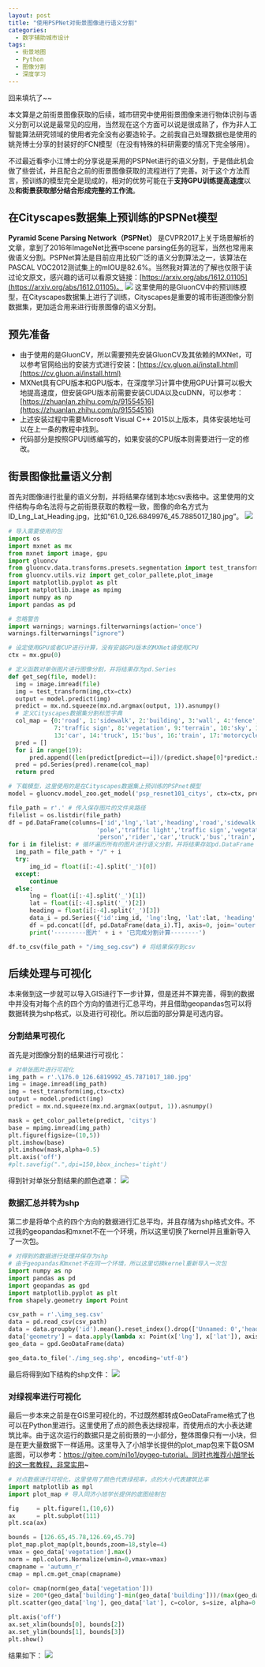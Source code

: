 ```yaml
---
layout: post
title: "使用PSPNet对街景图像进行语义分割"
categories:
  - 数字辅助城市设计
tags:
  - 街景地图
  - Python
  - 图像分割
  - 深度学习
---
```

回来填坑了~~

本文算是之前街景图像获取的后续，城市研究中使用街景图像来进行物体识别与语义分割可以说是最常见的应用，当然现在这个方面可以说是很成熟了，作为非人工智能算法研究领域的使用者完全没有必要造轮子。之前我自己处理数据也是使用的姚尧博士分享的封装好的FCN模型（在没有特殊的科研需要的情况下完全够用）。

不过最近看李小江博士的分享说是采用的PSPNet进行的语义分割，于是借此机会做了些尝试，并且配合之前的街景图像获取的流程进行了完善。对于这个方法而言，预训练的模型完全是现成的，相对的优势可能在于**支持GPU训练提高速度**以及**和街景获取部分结合形成完整的工作流**。

## 在Cityscapes数据集上预训练的PSPNet模型

**Pyramid Scene Parsing Network（PSPNet）** 是CVPR2017上关于场景解析的文章，拿到了2016年ImageNet比赛中scene parsing任务的冠军，当然也常用来做语义分割。PSPNet算法是目前应用比较广泛的语义分割算法之一，该算法在PASCAL VOC2012测试集上的mIOU是82.6%。当然我对算法的了解也仅限于读过论文原文，感兴趣的话可以看原文链接：[https://arxiv.org/abs/1612.01105](https://arxiv.org/abs/1612.01105)。
![](https://github.com/Boycetoon/MinusType/blob/master/image/stuttgart02-2040x500.png?raw=true)
这里使用的是GluonCV中的预训练模型，在Cityscapes数据集上进行了训练，Cityscapes是重要的城市街道图像分割数据集，更加适合用来进行街景图像的语义分割。
## 预先准备
- 由于使用的是GluonCV，所以需要预先安装GluonCV及其依赖的MXNet，可以参考官网给出的安装方式进行安装：[https://cv.gluon.ai/install.html](https://cv.gluon.ai/install.html)
- MXNet具有CPU版本和GPU版本，在深度学习计算中使用GPU计算可以极大地提高速度，但安装GPU版本前需要安装CUDA以及cuDNN，可以参考：[https://zhuanlan.zhihu.com/p/91554516](https://zhuanlan.zhihu.com/p/91554516)
- 上述安装过程中需要Microsoft Visual C++ 2015以上版本，具体安装地址可以在上一条的教程中找到。
- 代码部分是按照GPU训练编写的，如果安装的CPU版本则需要进行一定的修改。
## 街景图像批量语义分割

首先对图像进行批量的语义分割，并将结果存储到本地csv表格中。这里使用的文件结构与命名法将与之前街景获取的教程一致，图像的命名方式为 ID_Lng_Lat_Heading.jpg，比如“61.0_126.6849976_45.7885017_180.jpg”。
![](https://github.com/Boycetoon/MinusType/blob/master/image/2%204.png?raw=true)
```python
# 导入需要使用的包
import os
import mxnet as mx
from mxnet import image, gpu
import gluoncv
from gluoncv.data.transforms.presets.segmentation import test_transform
from gluoncv.utils.viz import get_color_pallete,plot_image
import matplotlib.pyplot as plt
import matplotlib.image as mpimg
import numpy as np
import pandas as pd

# 忽略警告
import warnings; warnings.filterwarnings(action='once') 
warnings.filterwarnings("ignore")

# 设定使用GPU或者CUP进行计算，没有安装GPU版本的MXNet请使用CPU
ctx = mx.gpu(0)

# 定义函数对单张图片进行图像分割，并将结果存为pd.Series
def get_seg(file, model):
  img = image.imread(file)
  img = test_transform(img,ctx=ctx)
  output = model.predict(img)
  predict = mx.nd.squeeze(mx.nd.argmax(output, 1)).asnumpy()
  # 定义Cityscapes数据集分割标签字典
  col_map = {0:'road', 1:'sidewalk', 2:'building', 3:'wall', 4:'fence', 5:'pole', 6:'traffic light',
             7:'traffic sign', 8:'vegetation', 9:'terrain', 10:'sky', 11:'person', 12:'rider',
             13:'car', 14:'truck', 15:'bus', 16:'train', 17:'motorcycle', 18:'bicycle'}
  pred = []
  for i in range(19):
      pred.append((len(predict[predict==i])/(predict.shape[0]*predict.shape[1])))
  pred = pd.Series(pred).rename(col_map)
  return pred

# 下载模型，这里使用的是在Cityscapes数据集上预训练的PSPnet模型
model = gluoncv.model_zoo.get_model('psp_resnet101_citys', ctx=ctx, pretrained=True)

file_path = r'.' # 传入保存图片的文件夹路径
filelist = os.listdir(file_path)
df = pd.DataFrame(columns=['id','lng','lat','heading','road','sidewalk','building','wall','fence',
                         'pole','traffic light','traffic sign','vegetation','terrain','sky',
                         'person','rider','car','truck','bus','train','motorcycle','bicycle'])
for i in filelist: # 循环遍历所有的图片进行语义分割，并将结果存如pd.DataFrame
  img_path = file_path + "/" + i
  try:
      img_id = float(i[:-4].split('_')[0])
  except:
      continue
  else:
      lng = float(i[:-4].split('_')[1])
      lat = float(i[:-4].split('_')[2])
      heading = float(i[:-4].split('_')[3])
      data_i = pd.Series({'id':img_id, 'lng':lng, 'lat':lat, 'heading':heading}).append(get_seg(img_path, model))
      df = pd.concat([df, pd.DataFrame(data_i).T], axis=0, join='outer', ignore_index=True)
      print('---------图片' + i + '已完成分割计算--------')

df.to_csv(file_path + "/img_seg.csv") # 将结果保存到csv
```
## 后续处理与可视化

本来做到这一步就可以导入GIS进行下一步计算，但是还并不算完善，得到的数据中并没有对每个点的四个方向的值进行汇总平均，并且借助geopandas包可以将数据转换为shp格式，以及进行可视化。所以后面的部分算是可选内容。
### 分割结果可视化

首先是对图像分割的结果进行可视化：

```python
# 对单张图片进行可视化
img_path = r'.\176.0_126.6819992_45.7871017_180.jpg'
img = image.imread(img_path)
img = test_transform(img,ctx=ctx)
output = model.predict(img)
predict = mx.nd.squeeze(mx.nd.argmax(output, 1)).asnumpy()

mask = get_color_pallete(predict, 'citys')
base = mpimg.imread(img_path)
plt.figure(figsize=(10,5))
plt.imshow(base)
plt.imshow(mask,alpha=0.5)
plt.axis('off')
#plt.savefig(".",dpi=150,bbox_inches='tight')
```

得到针对单张分割结果的颜色遮罩：
![](https://github.com/Boycetoon/MinusType/blob/master/image/1%203.png?raw=true)
### 数据汇总并转为shp

第二步是将单个点的四个方向的数据进行汇总平均，并且存储为shp格式文件。不过我的geopandas和mxnet不在一个环境，所以这里切换了kernel并且重新导入了一次包。

```python
# 对得到的数据进行处理并保存为shp
# 由于geopandas和mxnet不在同一个环境，所以这里切换kernel重新导入一次包
import numpy as np
import pandas as pd
import geopandas as gpd
import matplotlib.pyplot as plt
from shapely.geometry import Point

csv_path = r'.\img_seg.csv'
data = pd.read_csv(csv_path)
data = data.groupby('id').mean().reset_index().drop(['Unnamed: 0','heading'],axis=1) #
data['geometry'] = data.apply(lambda x: Point(x['lng'], x['lat']), axis=1)
geo_data = gpd.GeoDataFrame(data)

geo_data.to_file('./img_seg.shp', encoding='utf-8')
```

最后将得到如下结构的shp文件：
![](https://github.com/Boycetoon/MinusType/blob/master/image/3%204.png?raw=true)
### 对绿视率进行可视化

最后一步本来之前是在GIS里可视化的，不过既然都转成GeoDataFrame格式了也可以在Python里进行。这里使用了点的颜色表达绿视率，而使用点的大小表达建筑比率。由于这次运行的数据只是之前街景的一小部分，整体图像只有一小块，但是在更大量数据下一样适用。这里导入了小旭学长提供的plot_map包来下载OSM底图，可以参考：https://gitee.com/ni1o1/pygeo-tutorial。同时也推荐小旭学长的这一套教程，非常实用~

```python
# 对点数据进行可视化，这里使用了颜色代表绿视率，点的大小代表建筑比率
import matplotlib as mpl
import plot_map # 导入同济小旭学长提供的底图绘制包

fig     = plt.figure(1,(10,6))    
ax      = plt.subplot(111)
plt.sca(ax)

bounds = [126.65,45.78,126.69,45.79]
plot_map.plot_map(plt,bounds,zoom=18,style=4)
vmax = geo_data['vegetation'].max()
norm = mpl.colors.Normalize(vmin=0,vmax=vmax)
cmapname = 'autumn_r'
cmap = mpl.cm.get_cmap(cmapname)

color= cmap(norm(geo_data['vegetation']))
size = 200*(geo_data['building']-min(geo_data['building']))/(max(geo_data['building'])-min(geo_data['building']))
plt.scatter(geo_data['lng'], geo_data['lat'], c=color, s=size, alpha=0.5)

plt.axis('off')
ax.set_xlim(bounds[0], bounds[2])
ax.set_ylim(bounds[1], bounds[3])
plt.show()
```

结果如下：
![](https://github.com/Boycetoon/MinusType/blob/master/image/4%201.png?raw=true)
